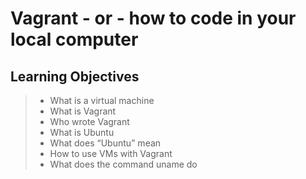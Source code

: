 # Vagrant - or - how to code in your local computer

## Learning Objectives

> * What is a virtual machine
> * What is Vagrant
> * Who wrote Vagrant
> * What is Ubuntu
> * What does “Ubuntu” mean
> * How to use VMs with Vagrant
> * What does the command uname do

